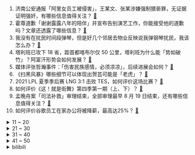 1. 济南公安通报「阿里女员工被侵害」，王某文、张某涉嫌强制猥亵罪，无证据证明强奸，有哪些信息值得关注？ [:link:](https://www.zhihu.com/question/479769036)
2. 霍尊道歉「谢谢露露八年的陪伴」并宣布告别演艺工作，你能接受他的道歉吗？文章还透露了哪些信息？ [:link:](https://www.zhihu.com/question/479798448)
3. 我没有在扰民时间段弹琴，但是好几个邻居去物业反映说我弹钢琴扰民，我该怎么办？ [:link:](https://www.zhihu.com/question/370078227)
4. 塔利班已攻下 18 省，距首都喀布尔仅 50 公里，塔利班为什么能「势如破竹」？阿富汗形势会如何发展？ [:link:](https://www.zhihu.com/question/479663983)
5. 媒体评张哲瀚事件：「伤害民族感情，必须凉凉」，后续进展会如何？ [:link:](https://www.zhihu.com/question/479538653)
6. 《扫黑风暴》哪些细节可以体现出贺芸可能是「老虎」？ [:link:](https://www.zhihu.com/question/478670392)
7. 2021 LPL 夏季季后赛 LNG 3:1 击败 TES，如何评价这场比赛？ [:link:](https://www.zhihu.com/question/479728550)
8. 如何评价《这！就是街舞》第四季第一期（上、下）？ [:link:](https://www.zhihu.com/question/464202790)
9. 孟晚舟案「司法补救」审理结束，全部审理最早 8 月 19 日结束，还有哪些信息值得关注？ [:link:](https://www.zhihu.com/question/478871789)
10. 如何评价谷歌员工在家办公将被降薪，最高达25%？ [:link:](https://www.zhihu.com/question/479137548)
<details>
<summary>11 ~ 20</summary>

11. 张哲瀚这一次会不会凉？ [:link:](https://www.zhihu.com/question/479421676)
12. 河南虞城县管控不力，新增 4 例确诊并涉嫌瞒报，目前情况如何？瞒报可能承担哪些责任？ [:link:](https://www.zhihu.com/question/479682607)
13. 如何看待沈阳男子坐滴滴网约车被收 4 元空调费一事，是否侵犯了消费者权益？网约车开空调应该收费吗？ [:link:](https://www.zhihu.com/question/479351085)
14. 如何看待七夕节部分热门高铁线路上线的表白专列，网友评价「现实版速度与激情」？ [:link:](https://www.zhihu.com/question/479649097)
15. 为什么大家总觉得张大仙很菜? [:link:](https://www.zhihu.com/question/384371807)
16. 为什么婴儿明明很困却拼命反抗哄睡？ [:link:](https://www.zhihu.com/question/326867217)
17. 找男朋友，是颜值重要还是有才更重要? [:link:](https://www.zhihu.com/question/478787886)
18. 大批美国人在社交平台发文自述早期感染新冠，如何看待美国早期病例出现时间不断提前？ [:link:](https://www.zhihu.com/question/479038825)
19. 2020 东京奥运会中出现了哪些堪称「神颜」的选手？ [:link:](https://www.zhihu.com/question/474358765)
20. 是什么原因让你突然意识到，其实一个人生活也挺好？ [:link:](https://www.zhihu.com/question/470094132)
</details>
<details>
<summary>21 ~ 30</summary>

21. 如何看待因 22 岁患精神疾病女儿扬言杀死 3 岁弟弟，母亲为保护儿子勒死女儿被判 5 年? [:link:](https://www.zhihu.com/question/478866199)
22. 如何看待小米取消 MIX4 防丢失模式的无卡联网功能？这背后是否是出于安全考虑还是另有原因？ [:link:](https://www.zhihu.com/question/479568890)
23. 陈伟霆何穗恋情疑似曝光，两人一起回家，这是真的吗？你有什么想说的？ [:link:](https://www.zhihu.com/question/479675405)
24. 没考上清北，去了复交某热门专业，心理压力很大，怎么办? [:link:](https://www.zhihu.com/question/476487931)
25. 计算机专业的学生怎样练习编程才能把编程学精通啊？ [:link:](https://www.zhihu.com/question/263445600)
26. 如何评价(G)I-DLE被爆霸凌成员徐穗珍退团? [:link:](https://www.zhihu.com/question/479774061)
27. 如何评价2021年王者世冠淘汰赛，成都AG超玩会2:4不敌佛山GK? [:link:](https://www.zhihu.com/question/479792777)
28. 用笔记本电脑玩《原神》得什么样的配置？ [:link:](https://www.zhihu.com/question/362510742)
29. 哪句话你喜欢了很久? [:link:](https://www.zhihu.com/question/419794956)
30. 如何看待blackpink五周年？ [:link:](https://www.zhihu.com/question/478599370)
</details>
<details>
<summary>31 ~ 40</summary>

31. 外出吃饭，店家菜品不好吃是否应该直接了当地说出来？ [:link:](https://www.zhihu.com/question/477139405)
32. 一直想不明白单机游戏好玩在哪里,和Ai对战真的要比和人对战有趣吗？ [:link:](https://www.zhihu.com/question/478958625)
33. 如何看待 Redmi 产品总监王腾暗讽荣耀 Magic3 至臻版为「保时泰」？ [:link:](https://www.zhihu.com/question/479367916)
34. 七夕想跟女朋友求婚，怎么做才能给她一个震撼的求婚仪式？ [:link:](https://www.zhihu.com/question/478424954)
35. 建议考研用日语吗? [:link:](https://www.zhihu.com/question/452182267)
36. 家里没什么背景不能接受低工资但是很热爱化学怎么办，该去读化学类的专业吗？ [:link:](https://www.zhihu.com/question/478025051)
37. 在游戏里找到靠谱的爱情一种怎样的感受？ [:link:](https://www.zhihu.com/question/479409675)
38. 可以分享一些写给男朋友甜甜的的情书吗？ [:link:](https://www.zhihu.com/question/322998591)
39. 准初一，有什么建议？ [:link:](https://www.zhihu.com/question/478214949)
40. 如果高一就开始分文理科请问建议学文还是学理？ [:link:](https://www.zhihu.com/question/474861850)
</details>
<details>
<summary>41 ~ 50</summary>

41. 目前为止，你人生中最大的遗憾是什么? [:link:](https://www.zhihu.com/question/466280414)
42. 你送过或者收到过哪些令人难忘的七夕礼物？ [:link:](https://www.zhihu.com/question/479643151)
43. 有没有什么情话一眼就感动了你？ [:link:](https://www.zhihu.com/question/361207270)
44. 魔法少女可以不学物理吗？ [:link:](https://www.zhihu.com/question/465446196)
45. 怎么在七夕这天发一个清新的朋友圈？ [:link:](https://www.zhihu.com/question/479573870)
46. 为什么说交易系统越简单越好？ [:link:](https://www.zhihu.com/question/439315765)
47. 如何以「我在我旧识的床下发现了自己的尸体」为开头写一个故事？ [:link:](https://www.zhihu.com/question/478069695)
48. 小学阶段是该让孩子多刷题还是多阅读? [:link:](https://www.zhihu.com/question/387030054)
49. 有什么适合送给咖啡爱好者的礼物清单？ [:link:](https://www.zhihu.com/question/476797633)
50. 国产有哪些认认真真的跑鞋？ [:link:](https://www.zhihu.com/question/389251483)
</details><details>
<summary>bilibili</summary>

1. 《 离 谱 》 [:link:](//www.bilibili.com/video/BV1kQ4y127L2)
2. 七夕节老番茄老和自己玩游戏 [:link:](//www.bilibili.com/video/BV1dv411P79U)
3. 《妇仇者联盟》：枪在手，跟鹅走！ [:link:](//www.bilibili.com/video/BV1Rq4y1n7CR)
4. 谋 权 篡 位 7 [:link:](//www.bilibili.com/video/BV16M4y157Bi)
5. 【罗翔】废除死刑的思潮从何而来？我后来为何反对废除死刑？ [:link:](//www.bilibili.com/video/BV1SP4y1W725)
6. 【warma】沃玛的新番继续！与观众斗智斗勇【沃玛的生活/第六期】 [:link:](//www.bilibili.com/video/BV1E64y1s7ws)
7. 《以卢之名》原神迪卢克玩家现状 [:link:](//www.bilibili.com/video/BV1dA411w7yt)
8. 无 伤 反 杀 刘 华 强 [:link:](//www.bilibili.com/video/BV1qb4y1z7ve)
9. 【总结】爆肝1071集！毛利到底被扎了多少针？ [:link:](//www.bilibili.com/video/BV1Hq4y1H7kx)
10. S T A Y [:link:](//www.bilibili.com/video/BV1zg411j7NL)
<details>
<summary>11 ~ 20</summary>

11. 广西“红火蚁”咬死两人，小伙恨红火蚁入骨，让我来灭了它 [:link:](//www.bilibili.com/video/BV1Hh411B7tM)
12. 刚柔并济，震撼开场！《七夕奇妙游》节目《龙门金刚》来啦！ [:link:](//www.bilibili.com/video/BV1zg411j7uz)
13. 《夏日友晴天》电影同名中文主题曲MV [:link:](//www.bilibili.com/video/BV1qh411B7o8)
14. 【打泥泥】这场真人秀的内容，是毁掉一个文明！ [:link:](//www.bilibili.com/video/BV1kU4y177hK)
15. 喂!孩子（穿越者）战争什么时候结束？，1945年5月9日...这么说我们真的挺过来了？ [:link:](//www.bilibili.com/video/BV1eQ4y127tY)
16. 梦回长安！邀你共赴一场穿越千年的假面舞会 [:link:](//www.bilibili.com/video/BV1vQ4y127Yx)
17. 人类高质量玩具！我蚌埠住了，哈哈哈哈哈哈 [:link:](//www.bilibili.com/video/BV1jL4y1e7Uz)
18. 反正有人看了，丢不丢人无所谓哈哈哈哈哈哈哈哈哈哈哈 [:link:](//www.bilibili.com/video/BV15b4y167ir)
19. 【TF家族】TF少年进化论-迷宫 （舞台篇） [:link:](//www.bilibili.com/video/BV14y4y1V76d)
20. 教你如何正确地说废话！ [:link:](//www.bilibili.com/video/BV1sg411j7rx)
</details>
<details>
<summary>21 ~ 30</summary>

21. 【原神机关棋谭】超好抄的机关棋谭挂机攻略!(已完结8.15) [:link:](//www.bilibili.com/video/BV18o4y1U7c1)
22. 今天晚上，淘汰两个！！ [:link:](//www.bilibili.com/video/BV1Y64y1s7X8)
23. 【大雄×静香】送你一颗流星⭐════ [:link:](//www.bilibili.com/video/BV1qP4y1x7v3)
24. 【霍尊】翻版吴秀波？人设崩塌 属实人渣 [:link:](//www.bilibili.com/video/BV12h411B737)
25. 高二的晚自习，我写下了这首歌 [:link:](//www.bilibili.com/video/BV1eQ4y127aC)
26. 你怎么看待七夕不给男生送礼物的女生 [:link:](//www.bilibili.com/video/BV1Hh411B7su)
27. 【没啥用科技】智能手套 拿捏未来 [:link:](//www.bilibili.com/video/BV13o4y1U7CG)
28. 【部落冲突】爆肝n天，手摆365帧（365个阵型）完美还原蔡徐坤打篮球，鸡你太美~ [:link:](//www.bilibili.com/video/BV1wL411J7Cj)
29. 新疆爆香拉条子 也喂不饱我们俩猛男！ [:link:](//www.bilibili.com/video/BV19Q4y127L6)
30. 你搁这儿搁这儿呢 [:link:](//www.bilibili.com/video/BV1oo4y1m7ZK)
</details>
<details>
<summary>31 ~ 40</summary>

31. 《仅 粉 丝 可 见 的 支 持》：为了偶像与世界为敌。 [:link:](//www.bilibili.com/video/BV1Hy4y1V7uG)
32. 当年火遍全网的童年游戏！十年前我们在玩哪些游戏？ [:link:](//www.bilibili.com/video/BV15b4y167Lx)
33. 【焦耳刑天\国产特摄】《焦耳刑天》第二集 [:link:](//www.bilibili.com/video/BV1vA411w7CP)
34. 【鬼畜大合唱】⚡𝓻𝓲𝓷𝓰 𝓻𝓲𝓷𝓰 𝓻𝓲𝓷𝓰⚡ [:link:](//www.bilibili.com/video/BV1Yy4y1L7zx)
35. 来自老师的压迫感 [:link:](//www.bilibili.com/video/BV1p44y1y7kS)
36. 当MC里的怪物是被「人类操控的」 ！？ [:link:](//www.bilibili.com/video/BV1K3411679j)
37. 至今无人超越，这才是真正的爆款神剧！现象级韩剧《孤单又灿烂的神：鬼怪 》大结局 [:link:](//www.bilibili.com/video/BV1GL4y1e79Z)
38. 翻唱《海底》你从未听过的船新版！！ [:link:](//www.bilibili.com/video/BV1zy4y1L7Ao)
39. 漠叔下海拍片，科普水中各种死法 [:link:](//www.bilibili.com/video/BV1564y1q7m6)
40. 嘿！撞～撞～撞～小鹿乱撞(｡ ˇ‸ˇ ｡) [:link:](//www.bilibili.com/video/BV1gv411T7C9)
</details>
<details>
<summary>41 ~ 50</summary>

41. 老给我出难题 [:link:](//www.bilibili.com/video/BV1Nb4y167nN)
42. 送你一场流星雨💫【4KHDR】 [:link:](//www.bilibili.com/video/BV13g411j7Ys)
43. 【定格动画】小电视，拿捏了！ [:link:](//www.bilibili.com/video/BV1BU4y1J7MA)
44. 黄皮外星人，高质量大师课 [:link:](//www.bilibili.com/video/BV1A341167Jx)
45. 内娱明星张哲瀚爱国人设崩塌？竟然参拜靖国神社 在门口开心摆拍！令人气愤！！ [:link:](//www.bilibili.com/video/BV1JM4y1L72v)
46. 当 代 青 年 消 费 现 状 2.0 [:link:](//www.bilibili.com/video/BV1ZL411E7m3)
47. 【崩坏3】星火的燃起——琪亚娜的成长之路 [:link:](//www.bilibili.com/video/BV1rQ4y127oT)
48. [纯干货]识别MJ药物，附自救方式 [:link:](//www.bilibili.com/video/BV1Xq4y1Q7Le)
49. 【短的发布会】听军一席话如听一席话，小米MIX首发骁龙888Plus [:link:](//www.bilibili.com/video/BV1JM4y1L725)
50. 大家好，我是日本声优梶裕贵，我来B站啦！希望大家可以在我的频道享受快乐！ [:link:](//www.bilibili.com/video/BV1iP4y1W73u)
</details>
<details>
<summary>51 ~ 60</summary>

51. 【鸟人】最全宵宫机制攻略，宵宫的设计有问题吗？附原神必修四《输出成本论》 [:link:](//www.bilibili.com/video/BV1Fo4y1U7cT)
52. 当整个世界被水淹没！ [:link:](//www.bilibili.com/video/BV1Lo4y1U79f)
53. 你见过这么好看的蜘蛛吗？ [:link:](//www.bilibili.com/video/BV1Vh411i7DB)
54. 【猛男舞团】织 女 下 凡 [:link:](//www.bilibili.com/video/BV1Gy4y1V7nm)
55. 【让学】消失的老七，究竟去哪儿了？老七是叛徒吗？ [:link:](//www.bilibili.com/video/BV1U3411z7iF)
56. 要的就是这种轮着来的感觉 [:link:](//www.bilibili.com/video/BV1P64y1q7r6)
57. 3位UP住流落荒岛！开启为时7天的求生之路！ [:link:](//www.bilibili.com/video/BV1X3411z7B4)
58. 新概念音游《我的世界》，疯狂踩点《Cradles》 [:link:](//www.bilibili.com/video/BV1yq4y1Q7po)
59. 大哥你是了解我的【原神名场面】 [:link:](//www.bilibili.com/video/BV19A411P7Jn)
60. 又是河南卫视！6天6夜拍出的《龙门金刚》来了，太惊艳！ [:link:](//www.bilibili.com/video/BV1XA411P7vC)
</details>
<details>
<summary>61 ~ 70</summary>

61. ⚡⚡我炸干了沉默⚡⚡ [:link:](//www.bilibili.com/video/BV1Ag411j7Vw)
62. “ 或许这就是你自己的剧本吧 ！” [:link:](//www.bilibili.com/video/BV1ay4y1V7XG)
63. 【暴走大事件第八季】14 奥运健儿变身“凡尔赛”大师，“演技”补习班开课拯救小鲜肉（蓝） [:link:](//www.bilibili.com/video/BV15v411T7yH)
64. Van Darkholme 实现100万粉丝的心愿 感谢大家对我的支持! [:link:](//www.bilibili.com/video/BV1M64y1q7iy)
65. 战史奇迹！血战24天，打出中国的军威！【木鱼微剧场】《上甘岭》 [:link:](//www.bilibili.com/video/BV1FL4y1e7Ss)
66. 加拿大毒贩判处死刑！美加法德澳：222千克冰毒也不能死刑呀~ [:link:](//www.bilibili.com/video/BV1Pq4y1M7ky)
67. 没有人前来买瓜 [:link:](//www.bilibili.com/video/BV16U4y177hT)
68. 【苍穹/赤羽原创】不赴【忘川风华录】 [:link:](//www.bilibili.com/video/BV12P4y1W75f)
69. 【一猩期#2】我好像走错了厕所了 [:link:](//www.bilibili.com/video/BV14o4y1U7Qc)
70. 纸 包 不 住 火 [:link:](//www.bilibili.com/video/BV1FU4y1n7UB)
</details>
<details>
<summary>71 ~ 80</summary>

71. 舒服了！下血本喂300只蚊子，高清4k慢放还原吸血全过程 [:link:](//www.bilibili.com/video/BV1nM4y1L7Pp)
72. 当你不攻击人就会「原地爆炸」 ！？ [:link:](//www.bilibili.com/video/BV1dA411w7Lr)
73. 全网首发 4K修复《2008年北京奥运会开幕式》文艺演出及点火仪式 [:link:](//www.bilibili.com/video/BV1ov411P7AB)
74. 我让你叫我起床，没让你给我送葬 [:link:](//www.bilibili.com/video/BV1R44y1C7Uc)
75. 这就是巅峰赛的魅力嘛？ [:link:](//www.bilibili.com/video/BV1wL4y1e7ji)
76. 鸡 你 太 踊 [:link:](//www.bilibili.com/video/BV1pX4y1F7As)
77. 夏天太热，狗子是怎么降温的？二哈属实最聪明，吹空调外机！ [:link:](//www.bilibili.com/video/BV1Eg411j7ef)
78. 一番队队长！不死鸟·喜羊羊！ [:link:](//www.bilibili.com/video/BV1Pb4y167Gy)
79. 美国暴力游戏竟让我看清人性丑恶 [:link:](//www.bilibili.com/video/BV1L64y1q75z)
80. 我喜欢你，非常非常喜欢你 [:link:](//www.bilibili.com/video/BV1P44y1y7wB)
</details>
<details>
<summary>81 ~ 90</summary>

81. ⚡人类高质量阿伟⚡ [:link:](//www.bilibili.com/video/BV1Gv411T7op)
82. 阿 嫲 大 战 杰 哥 2 [:link:](//www.bilibili.com/video/BV1fP4y1W7kg)
83. 90后小伙，浴血奋战，一夜码垛50吨！ [:link:](//www.bilibili.com/video/BV1Gg411j7pP)
84. 【光遇手书】固玩是我，不满意？ [:link:](//www.bilibili.com/video/BV1hf4y137BY)
85. 上海偶像就该参加中国高考！ [:link:](//www.bilibili.com/video/BV1NL411J7Kb)
86. 【卢克文工作室】布林肯“垂帘听政”，带领印澳日围堵中国，中国反击要靠塔利班？ [:link:](//www.bilibili.com/video/BV1RP4y1W7Y5)
87. 【散人】网络破案！极限反转！恐怖的甜蜜之家（共2P） [:link:](//www.bilibili.com/video/BV1XQ4y127KM)
88. “青铜”民警上网时听到网吧播报“最强王者” 好奇围观后发现是嫌疑人 [:link:](//www.bilibili.com/video/BV12g411j7Zp)
89. 一份来自五年前的信 [:link:](//www.bilibili.com/video/BV1G44y1y7VH)
90. 屋主人半夜被臭味惊醒，撞见小偷脱鞋行窃【阅片无数Ⅱ 14】 [:link:](//www.bilibili.com/video/BV1nq4y1H7Jv)
</details>
<details>
<summary>91 ~ 100</summary>

91. 中国跟美国肯德基对比！不能说一模一样 只能说毫不相关 [:link:](//www.bilibili.com/video/BV1X64y1i7GY)
92. 谁能猜到结局我倒立洗头（三） [:link:](//www.bilibili.com/video/BV1jM4y1L7BK)
93. 我这是什么版本的ringringring？ [:link:](//www.bilibili.com/video/BV1xo4y1U7Q5)
94. 手工锅刷 [:link:](//www.bilibili.com/video/BV14b4y1U7KG)
95. 所以说男人别碰乙女游戏 [:link:](//www.bilibili.com/video/BV16A411P7AD)
96. 惩 罚 方 块 [:link:](//www.bilibili.com/video/BV1T44y1y7YK)
97. 我红了，是把女友亲手送进 监 狱 的时候了！ [:link:](//www.bilibili.com/video/BV1CA411w7dK)
98. 真的有手就行！三个笔画教你写会衡水体！手把手保姆级教程！ [:link:](//www.bilibili.com/video/BV14q4y1n71w)
99. 暴雨之役 [:link:](//www.bilibili.com/video/BV1664y1s7pF)
100. 厨师长教你：“糖醋排骨”的最新做法，酸甜开胃，好吃不腻 [:link:](//www.bilibili.com/video/BV1dq4y1Q718)
</details></details>